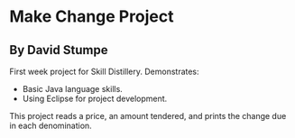 # Make Change Project

## By David Stumpe

First week project for Skill Distillery.
Demonstrates:
* Basic Java language skills.
* Using Eclipse for project development.

This project reads a price, an amount tendered, and prints the change due in each denomination.